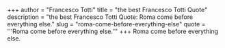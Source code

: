 +++
author = "Francesco Totti"
title = "the best Francesco Totti Quote"
description = "the best Francesco Totti Quote: Roma come before everything else."
slug = "roma-come-before-everything-else"
quote = '''Roma come before everything else.'''
+++
Roma come before everything else.
